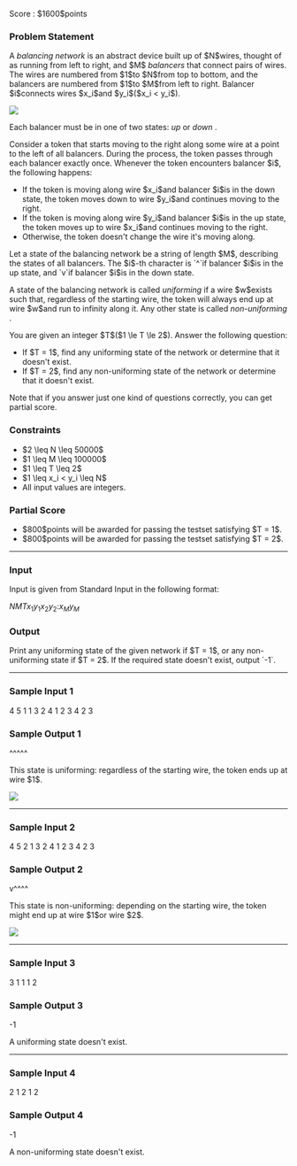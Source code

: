 
<div>

<span>

<span>

<p>
Score : $1600$points
</p>

<div>

<section>

### **Problem Statement**

<p>
A 
<i>
balancing network
</i>
is an abstract device built up of $N$wires, thought of as running from left to right,
and $M$
<i>
balancers
</i>
that connect pairs of wires. The wires are numbered from $1$to $N$from top to bottom,
and the balancers are numbered from $1$to $M$from left to right.
Balancer $i$connects wires $x_i$and $y_i$($x_i < y_i$).
</p>

<div>

<img src="https://img.atcoder.jp/agc041/pic1-small-2acea94b.png">

</img>

</div>

<p>
Each balancer must be in one of two states: 
<i>
up
</i>
or 
<i>
down
</i>
.
</p>

<p>
Consider a token that starts moving to the right along some wire at a point to the left of all balancers.
During the process, the token passes through each balancer exactly once.
Whenever the token encounters balancer $i$, the following happens:
</p>

<ul>

<li>
If the token is moving along wire $x_i$and balancer $i$is in the down state, the token moves down to wire $y_i$and continues moving to the right.
</li>

<li>
If the token is moving along wire $y_i$and balancer $i$is in the up state, the token moves up to wire $x_i$and continues moving to the right.
</li>

<li>
Otherwise, the token doesn't change the wire it's moving along.
</li>

</ul>

<p>
Let a state of the balancing network be a string of length $M$, describing the states of all balancers.
The $i$-th character is `^`if balancer $i$is in the up state, and `v`if balancer $i$is in the down state.
</p>

<p>
A state of the balancing network is called 
<i>
uniforming
</i>
if a wire $w$exists such that, regardless of the starting wire,
the token will always end up at wire $w$and run to infinity along it. Any other state is called 
<i>
non-uniforming
</i>
.
</p>

<p>
You are given an integer $T$($1 \le T \le 2$). Answer the following question:
</p>

<ul>

<li>
If $T = 1$, find any uniforming state of the network or determine that it doesn't exist.
</li>

<li>
If $T = 2$, find any non-uniforming state of the network or determine that it doesn't exist.
</li>

</ul>

<p>
Note that if you answer just one kind of questions correctly, you can get partial score.
</p>

</section>

</div>

<div>

<section>

### **Constraints**

<ul>

<li>
$2 \leq N \leq 50000$
</li>

<li>
$1 \leq M \leq 100000$
</li>

<li>
$1 \leq T \leq 2$
</li>

<li>
$1 \leq x_i < y_i \leq N$
</li>

<li>
All input values are integers.
</li>

</ul>

</section>

</div>

<div>

<section>

### **Partial Score**

<ul>

<li>
$800$points will be awarded for passing the testset satisfying $T = 1$.
</li>

<li>
$800$points will be awarded for passing the testset satisfying $T = 2$.
</li>

</ul>

</section>

</div>

---

<div>

<div>

<section>

### **Input**

<p>
Input is given from Standard Input in the following format:
</p>

<div>

$N$$M$$T$$x_1$$y_1$$x_2$$y_2$$:$$x_M$$y_M$
</div>

</section>

</div>

<div>

<section>

### **Output**

<p>
Print any uniforming state of the given network if $T = 1$, or any non-uniforming state if $T = 2$. If the required state doesn't exist, output `-1`.
</p>

</section>

</div>

</div>

---

<div>

<section>

### **Sample Input 1**

<div>

4 5 1
1 3
2 4
1 2
3 4
2 3

</div>

</section>

</div>

<div>

<section>

### **Sample Output 1**

<div>

^^^^^

</div>

<p>
This state is uniforming: regardless of the starting wire, the token ends up at wire $1$.
</p>

<div>

<img src="https://img.atcoder.jp/agc041/pic2-small-2acea94b.png">

</img>

</div>

</section>

</div>

---

<div>

<section>

### **Sample Input 2**

<div>

4 5 2
1 3
2 4
1 2
3 4
2 3

</div>

</section>

</div>

<div>

<section>

### **Sample Output 2**

<div>

v^^^^

</div>

<p>
This state is non-uniforming: depending on the starting wire, the token might end up at wire $1$or wire $2$.
</p>

<div>

<img src="https://img.atcoder.jp/agc041/pic3final-small-2acea94b.png">

</img>

</div>

</section>

</div>

---

<div>

<section>

### **Sample Input 3**

<div>

3 1 1
1 2

</div>

</section>

</div>

<div>

<section>

### **Sample Output 3**

<div>

-1

</div>

<p>
A uniforming state doesn't exist.
</p>

</section>

</div>

---

<div>

<section>

### **Sample Input 4**

<div>

2 1 2
1 2

</div>

</section>

</div>

<div>

<section>

### **Sample Output 4**

<div>

-1

</div>

<p>
A non-uniforming state doesn't exist.
</p>

</section>

</div>

</span>

</span>

</div>
